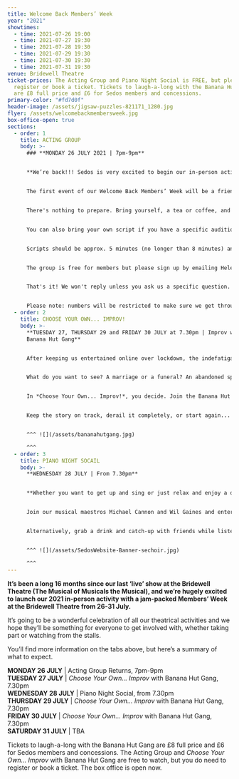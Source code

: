 ```yaml
---
title: Welcome Back Members’ Week
year: "2021"
showtimes:
  - time: 2021-07-26 19:00
  - time: 2021-07-27 19:30
  - time: 2021-07-28 19:30
  - time: 2021-07-29 19:30
  - time: 2021-07-30 19:30
  - time: 2021-07-31 19:30
venue: Bridewell Theatre
ticket-prices: The Acting Group and Piano Night Social is FREE, but please
  register or book a ticket. Tickets to laugh-a-long with the Banana Hut Gang
  are £8 full price and £6 for Sedos members and concessions.
primary-color: "#fd7d0f"
header-image: /assets/jigsaw-puzzles-821171_1280.jpg
flyer: /assets/welcomebackmembersweek.jpg
box-office-open: true
sections:
  - order: 1
    title: ACTING GROUP
    body: >-
      ### **MONDAY 26 JULY 2021 | 7pm-9pm**


      **We’re back!!! Sedos is very excited to begin our in-person activities at the Bridewell Theatre with a chance for lots of people to get involved with the return of our Acting Group.** 


      The first event of our Welcome Back Members’ Week will be a friendly, relaxed and supportive atmosphere for people who want to act - whether they want to brush up on their skills, prepare for an audition or simply 'have a go'. All levels of ability are welcome, whether its your first time or your fiftieth time! 


      There's nothing to prepare. Bring yourself, a tea or coffee, and take a script to rehearse for an hour then we'll perform the scenes to the group at the end. 


      You can also bring your own script if you have a specific audition piece you want to try, or if you just really like the script! But please be aware we can’t guarantee all scripts will be used. 


      Scripts should be approx. 5 minutes (no longer than 8 minutes) and there will be a selection of 2-3 handers on the day to choose from (monologues are welcome too).


      The group is free for members but please sign up by emailing Helena at [membership@sedos.co.uk](mailto:membership@sedos.co.uk) stating your name so we have an idea of numbers. 


      That's it! We won't reply unless you ask us a specific question.


      Please note: numbers will be restricted to make sure we get through all the extracts in time, so please register ASAP.
  - order: 2
    title: CHOOSE YOUR OWN... IMPROV!
    body: >-
      **TUESDAY 27, THURSDAY 29 and FRIDAY 30 JULY at 7.30pm | Improv with
      Banana Hut Gang**


      After keeping us entertained online over lockdown, the indefatigable Banana Hut Gang, Sedos' in- house improv team, are delighted to be back in-person with their ever changing improvised comedy play, *Choose Your Own... Improv!*, guaranteed to lift your spirits!


      What do you want to see? A marriage or a funeral? An abandoned spaceship or a creepy dungeon? A murder or a resurrection?


      In *Choose Your Own... Improv!*, you decide. Join the Banana Hut Gang as they create a brave new improvised world where you get to call the shots.


      Keep the story on track, derail it completely, or start again... the choice is yours!


      ^^^ ![](/assets/bananahutgang.jpg)

      ^^^
  - order: 3
    title: PIANO NIGHT SOCAIL
    body: >-
      **WEDNESDAY 28 JULY | From 7.30pm**


      **Whether you want to get up and sing or just relax and enjoy a drink with friends, our Piano Night is the perfect event to bring you back to the Bridewell Theatre, which will be transformed into a relaxed, intimate cabaret venue for an evening of song and Sedos reunion!**


      Join our musical maestros Michael Cannon and Wil Gaines and entertain us with a torch song, modern belter or classic showstopper. The choice is yours! We’ll have some musical scores and collections to browse through, but if you’re looking for something specific, please feel free to bring along your own music.


      Alternatively, grab a drink and catch-up with friends while listening to some great music. It’s going to be a friendly, relaxed event and the perfect opportunity to get us back together again.


      ^^^ ![](/assets/SedosWebsite-Banner-sechoir.jpg)

      ^^^
---
```

**It’s been a long 16 months since our last ‘live’ show at the Bridewell Theatre (The Musical of Musicals the Musical), and we’re hugely excited to launch our 2021 in-person activity with a jam-packed Members’ Week at the Bridewell Theatre from 26-31 July.** 

It’s going to be a wonderful celebration of all our theatrical activities and we hope they’ll be something for everyone to get involved with, whether taking part or watching from the stalls.

You’ll find more information on the tabs above, but here’s a summary of what to expect.

**MONDAY 26 JULY** | Acting Group Returns, 7pm-9pm\
**TUESDAY 27 JULY** | *Choose Your Own... Improv* with Banana Hut Gang, 7.30pm\
**WEDNESDAY 28 JULY** | Piano Night Social, from 7.30pm\
**THURSDAY 29 JULY** | *Choose Your Own... Improv* with Banana Hut Gang, 7.30pm\
**FRIDAY 30 JULY** | *Choose Your Own... Improv* with Banana Hut Gang, 7.30pm\
**SATURDAY 31 JULY** | TBA

Tickets to laugh-a-long with the Banana Hut Gang are £8 full price and £6 for Sedos members and concessions. The Acting Group and *Choose Your Own... Improv* with Banana Hut Gang are free to watch, but you do need to register or book a ticket. The box office is open now.
